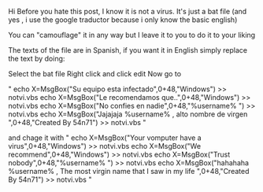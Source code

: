 Hi 
Before you hate this post, I know it is not a virus. It's just a bat file (and yes , i use the google traductor because i only know the basic english)

You can "camouflage" it in any way but I leave it to you to do it to your liking

The texts of the file are in Spanish, if you want it in English simply replace the text by doing:

Select the bat file
Right click 
and click edit
Now go to 

"
echo X=MsgBox("Su equipo esta infectado",0+48,"Windows") >> notvi.vbs
echo X=MsgBox("Le recomendamos que..",0+48,"Windows") >> notvi.vbs
echo X=MsgBox("No confies en nadie",0+48,"%username% ") >> notvi.vbs
echo X=MsgBox("Jajajaja %username% , alto nombre de virgen ",0+48,"Created By 54n71") >> notvi.vbs
"

and chage it with
"
echo X=MsgBox("Your vomputer have a virus",0+48,"Windows") >> notvi.vbs
echo X=MsgBox("We recommend",0+48,"Windows") >> notvi.vbs
echo X=MsgBox("Trust nobody",0+48,"%username% ") >> notvi.vbs
echo X=MsgBox("hahahaha %username% , The most virgin name that I saw in my life ",0+48,"Created By 54n71") >> notvi.vbs
"
